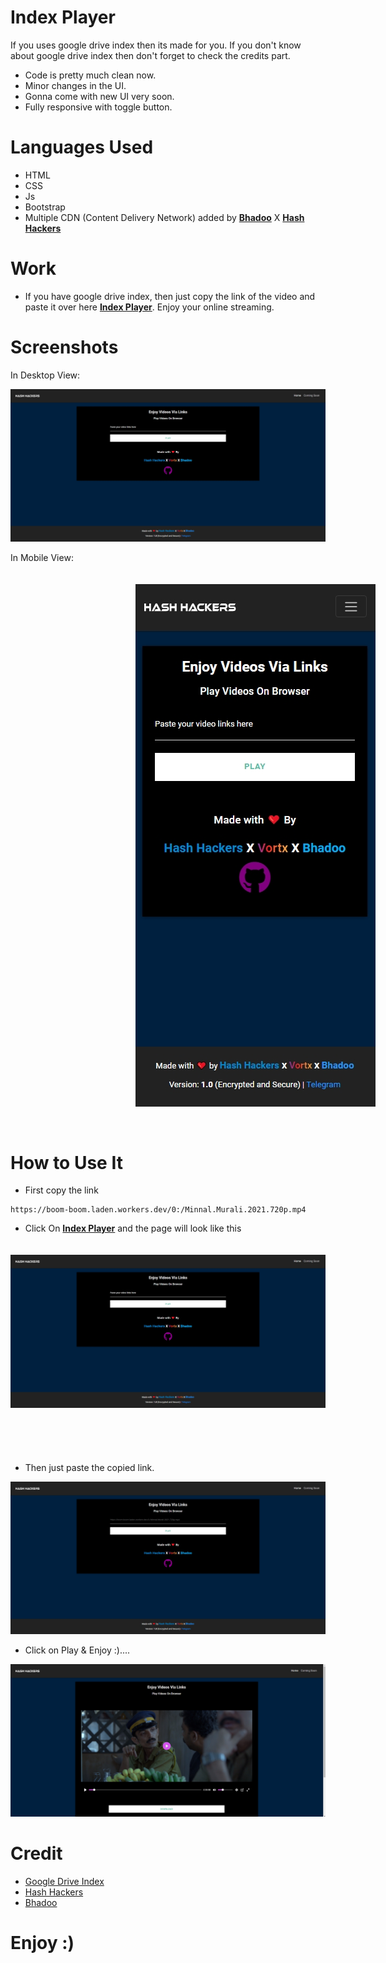 
# **Index Player**
If you uses google drive index then its made for you. If you don't know about google drive index then don't forget to check the credits part.

- Code is pretty much clean now.
- Minor changes in the UI.
- Gonna come with new UI very soon.
- Fully responsive with toggle button.

# **Languages Used**
- HTML
- CSS
- Js
- Bootstrap
- Multiple CDN (Content Delivery Network) added by <a href="https://twitter.com/ParveenBhadoo"><b>Bhadoo</b></a> X <a href="https://telegram.dog/HashHackers"><b>Hash Hackers</b></a>

# **Work**
- If you have google drive index, then just copy the link of the video and paste it over here <a href="https://vortx-player.netlify.app" target="_blank"> <b>Index Player</b></a>. Enjoy your online streaming.

# **Screenshots**
In Desktop View:

<img src="images/img.jpg">

In Mobile View:

<img src="images/img2.jpg" style="margin-top:20px; margin-bottom:30px;margin-left:200px;">

# **How to Use It**
- First copy the link 
```
https://boom-boom.laden.workers.dev/0:/Minnal.Murali.2021.720p.mp4
``` 

- Click On <a href="https://vortx-player.netlify.app"><b>Index Player</b></a> and the page will look like this



<img src="images/img.jpg" style="margin-top:20px; margin-bottom:70px;">

- Then just paste the copied link.


<img src="images/img3.jpg">


- Click on Play & Enjoy :)....

<img src="images/img4.jpg">

# **Credit**
- <a href="https://gitlab.com/GoogleDriveIndex/Google-Drive-Index"> Google Drive Index </a>
- <a href="https://telegram.dog/HashHackers"> Hash Hackers</a>
- <a href="https://twitter.com/ParveenBhadoo"> Bhadoo </a>


# **Enjoy :)**
